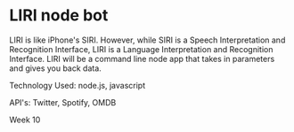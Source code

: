# LIRI node bot

LIRI is like iPhone's SIRI. However, while SIRI is a Speech Interpretation and Recognition Interface, LIRI is a Language Interpretation and Recognition Interface. LIRI will be a command line node app that takes in parameters and gives you back data.

Technology Used: node.js, javascript

API's: Twitter, Spotify, OMDB

Week 10 
